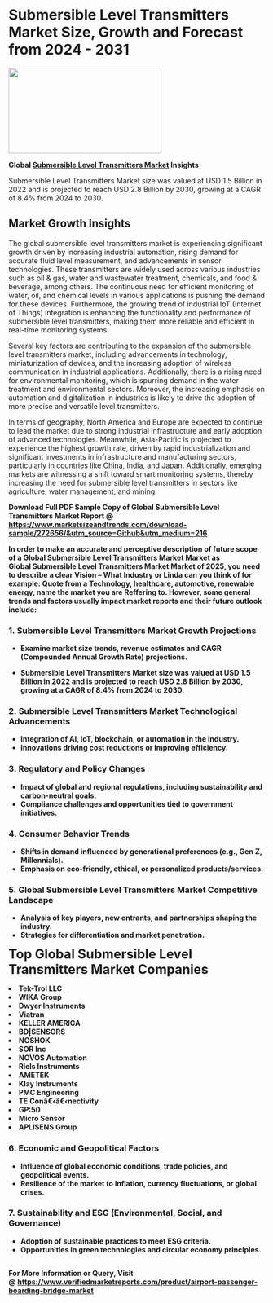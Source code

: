 <H1>Submersible Level Transmitters Market Size, Growth and Forecast from 2024 - 2031</H1><img class="aligncenter size-medium wp-image-584254" src="https://thirdeyenews.in/wp-content/uploads/2024/09/Global-Market-Research-300x168.jpeg" alt="" width="300" height="168" /><p><strong>Global&nbsp;<a href="https://www.marketsizeandtrends.com/download-sample/272656/&amp;utm_source=Github&utm_medium=216">Submersible Level Transmitters Market</a> Insights</strong></p><p>Submersible Level Transmitters Market size was valued at USD 1.5 Billion in 2022 and is projected to reach USD 2.8 Billion by 2030, growing at a CAGR of 8.4% from 2024 to 2030.</p><p><h2>Market Growth Insights</h2> <p>The global submersible level transmitters market is experiencing significant growth driven by increasing industrial automation, rising demand for accurate fluid level measurement, and advancements in sensor technologies. These transmitters are widely used across various industries such as oil & gas, water and wastewater treatment, chemicals, and food & beverage, among others. The continuous need for efficient monitoring of water, oil, and chemical levels in various applications is pushing the demand for these devices. Furthermore, the growing trend of industrial IoT (Internet of Things) integration is enhancing the functionality and performance of submersible level transmitters, making them more reliable and efficient in real-time monitoring systems.</p> <p><strong></strong></p> <p>Several key factors are contributing to the expansion of the submersible level transmitters market, including advancements in technology, miniaturization of devices, and the increasing adoption of wireless communication in industrial applications. Additionally, there is a rising need for environmental monitoring, which is spurring demand in the water treatment and environmental sectors. Moreover, the increasing emphasis on automation and digitalization in industries is likely to drive the adoption of more precise and versatile level transmitters.</p> <p>In terms of geography, North America and Europe are expected to continue to lead the market due to strong industrial infrastructure and early adoption of advanced technologies. Meanwhile, Asia-Pacific is projected to experience the highest growth rate, driven by rapid industrialization and significant investments in infrastructure and manufacturing sectors, particularly in countries like China, India, and Japan. Additionally, emerging markets are witnessing a shift toward smart monitoring systems, thereby increasing the need for submersible level transmitters in sectors like agriculture, water management, and mining.</p> <p><strong></p><p><span class=""><strong>Download Full PDF Sample Copy of Global Submersible Level Transmitters Market Report</strong> @ <a href="https://www.marketsizeandtrends.com/download-sample/272656/&amp;utm_source=Github&utm_medium=216" target="_blank">https://www.marketsizeandtrends.com/download-sample/272656/&amp;utm_source=Github&utm_medium=216</a></span></p><p>In order to make an accurate and perceptive description of future scope of a Global&nbsp;Submersible Level Transmitters Market Market as Global&nbsp;Submersible Level Transmitters Market Market of 2025, you need to describe a clear Vision &ndash; What Industry or Linda can you think of for example: Quote from a Technology, healthcare, automotive, renewable energy, name the market you are Reffering to. However, some general trends and factors usually impact market reports and their future outlook include:</p><h3>1.&nbsp;<strong>Submersible Level Transmitters Market Growth Projections</strong></h3><ul><li>Examine market size trends, revenue estimates and CAGR (Compounded Annual Growth Rate) projections.</li><li><p>Submersible Level Transmitters Market size was valued at USD 1.5 Billion in 2022 and is projected to reach USD 2.8 Billion by 2030, growing at a CAGR of 8.4% from 2024 to 2030.</p></li></ul><h3>2.&nbsp;<strong>Submersible Level Transmitters Market Technological Advancements</strong></h3><ul><li>Integration of AI, IoT, blockchain, or automation in the industry.</li><li>Innovations driving cost reductions or improving efficiency.</li></ul><h3>3.&nbsp;<strong>Regulatory and Policy Changes</strong></h3><ul><li>Impact of global and regional regulations, including sustainability and carbon-neutral goals.</li><li>Compliance challenges and opportunities tied to government initiatives.</li></ul><h3>4.&nbsp;<strong>Consumer Behavior Trends</strong></h3><ul><li>Shifts in demand influenced by generational preferences (e.g., Gen Z, Millennials).</li><li>Emphasis on eco-friendly, ethical, or personalized products/services.</li></ul><h3>5.&nbsp;<strong>Global Submersible Level Transmitters Market Competitive Landscape</strong></h3><ul><li>Analysis of key players, new entrants, and partnerships shaping the industry.</li><li>Strategies for differentiation and market penetration.</li></ul><p data-pm-slice="1 1 []"><span style="color: inherit; font-family: inherit; font-size: 25px;">Top Global Submersible Level Transmitters Market Companies</span></p><div class="" data-test-id=""><p><li>Tek-Trol LLC</li><li> WIKA Group</li><li> Dwyer Instruments</li><li> Viatran</li><li> KELLER AMERICA</li><li> BD|SENSORS</li><li> NOSHOK</li><li> SOR Inc</li><li> NOVOS Automation</li><li> Riels Instruments</li><li> AMETEK</li><li> Klay Instruments</li><li> PMC Engineering</li><li> TE Conâ€‹â€‹nectivity</li><li> GP:50</li><li> Micro Sensor</li><li> APLISENS Group</li></p></div><h3>6.&nbsp;<strong>Economic and Geopolitical Factors</strong></h3><ul><li>Influence of global economic conditions, trade policies, and geopolitical events.</li><li>Resilience of the market to inflation, currency fluctuations, or global crises.</li></ul><h3>7.&nbsp;<strong>Sustainability and ESG (Environmental, Social, and Governance)</strong></h3><ul><li>Adoption of sustainable practices to meet ESG criteria.</li><li>Opportunities in green technologies and circular economy principles.</li></ul><h2><strong style="font-size: 14px;">For More Information or Query, Visit @&nbsp;</strong><a style="background-color: #ffffff; font-size: 14px;" href="https://www.marketsizeandtrends.com/report/submersible-level-transmitters-market/" target="_blank">https://www.verifiedmarketreports.com/product/airport-passenger-boarding-bridge-market</a></h2>
